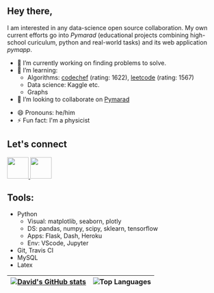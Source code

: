 ## Hey there,

I am interested in any data-science open source collaboration. My own current efforts go into *Pymarad* (educational projects combining high-school curiculum, python and real-world tasks) and its web application *pymapp*.

<!--
**palec87/palec87** is a ✨ _special_ ✨ repository because its `README.md` (this file) appears on your GitHub profile.

Here are some ideas to get you started:
-->
- 🔭 I’m currently working on finding problems to solve.
- 🌱 I’m learning:
    * Algorithms: [codechef](https://www.codechef.com/users/palec87) (rating: 1622), [leetcode](https://leetcode.com/palec87/) (rating: 1567)
    * Data science: Kaggle etc.
    * Graphs
- 👯 I’m looking to collaborate on [Pymarad](https://tutor-online.biz/)
<!-- - 🤔 I’m looking for help with 
- 💬 Ask me about ...
-->
- 😄 Pronouns: he/him
- ⚡ Fun fact: I'm a physicist

## Let's connect
<a href="https://linkedin.com/in/david-palecek-49478b21b/">
    <img height="50" src="https://cdn2.iconfinder.com/data/icons/social-icon-3/512/social_style_3_in-306.png"/>
</a>

<a href="mailto:ddthumb@gmail.com">
    <img height="50" src="https://www.vectorlogo.zone/logos/gmail/gmail-tile.svg"/>
</a>


## Tools:
* Python
  * Visual: matplotlib, seaborn, plotly
  * DS: pandas, numpy, scipy, sklearn, tensorflow
  * Apps: Flask, Dash, Heroku
  * Env: VScode, Jupyter
* Git, Travis CI
* MySQL
* Latex


| [![David's GitHub stats](https://github-readme-stats.vercel.app/api?username=palec87&theme=radical)](https://github.com/palec87/github-readme-stats) | ![Top Languages](https://github-readme-stats.vercel.app/api/top-langs/?username=palec87&hide=Jupyter%20Notebook&show_icons=true&langs_count=8&theme=radical&locale=en&layout=compact) |
| --- | --- |
